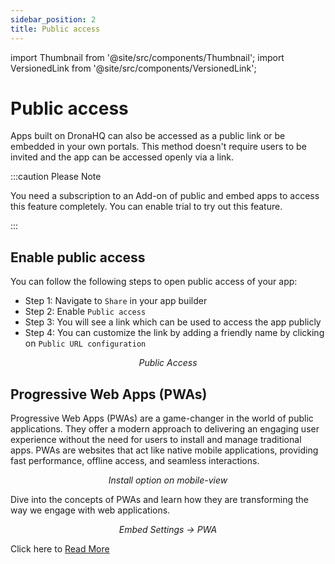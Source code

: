 ```yaml
---
sidebar_position: 2
title: Public access
---
```


import Thumbnail from '@site/src/components/Thumbnail';
import VersionedLink from '@site/src/components/VersionedLink';

# Public access

Apps built on DronaHQ can also be accessed as a public link or be embedded in your own portals. This method doesn't require users to be invited and the app can be accessed openly via a link. 

:::caution Please Note

You need a subscription to an Add-on of public and embed apps to access this feature completely. You can enable trial to try out this feature.

:::

## Enable public access

You can follow the following steps to open public access of your app:

- Step 1: Navigate to `Share` in your app builder
- Step 2: Enable `Public access`
- Step 3: You will see a link which can be used to access the app publicly
- Step 4: You can customize the link by adding a friendly name by clicking on `Public URL configuration`

<figure>
  <Thumbnail src="/img/accessing-apps/public-access.png" alt="Public Access" width='100%'/>
  <figcaption align = "center"><i>Public Access</i></figcaption>
</figure>




## Progressive Web Apps (PWAs) 

Progressive Web Apps (PWAs) are a game-changer in the world of public applications. They offer a modern approach to delivering an engaging user experience without the need for users to install and manage traditional apps. PWAs are websites that act like native mobile applications, providing fast performance, offline access, and seamless interactions.

<figure>
  <Thumbnail src="/img/building-apps-concepts/pwa-apps/install2.jpg" alt="Install option on mobile-view" />
  <figcaption align='center'><i>Install option on mobile-view</i></figcaption>
</figure>

Dive into the concepts of PWAs and learn how they are transforming the way we engage with web applications.

   <figure>
    <Thumbnail src="/img/building-apps-concepts/pwa-apps/settings.png" alt="Embed Settings -> PWA " />
    <figcaption align='center'><i>Embed Settings -> PWA </i></figcaption>
   </figure>

Click here to [Read More](/building-apps-concepts/pwa-apps/)



